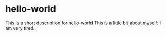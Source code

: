 # hello-world
This is a short description for hello-world
This is a little bit about myself: I am very tired.
